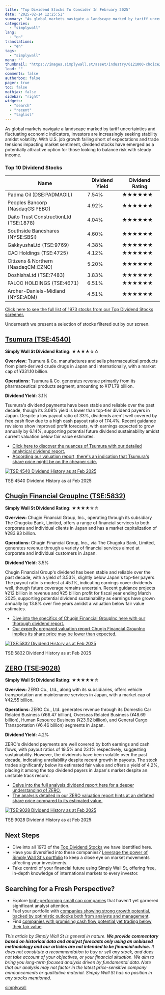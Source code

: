 ```yaml
---
title: "Top Dividend Stocks To Consider In February 2025"
date: "2025-02-14 12:25:51"
summary: "As global markets navigate a landscape marked by tariff uncertainties and fluctuating economic indicators, investors are increasingly seeking stability amidst volatility. With U.S. job growth falling short of expectations and trade tensions impacting market sentiment, dividend stocks have emerged as a potentially attractive option for those looking to balance risk..."
categories:
  - "simplywall"
lang:
  - "en"
translations:
  - "en"
tags:
  - "simplywall"
menu: ""
thumbnail: "https://images.simplywall.st/asset/industry/6121000-choice2-main-header/1585186699299"
lead: ""
comments: false
authorbox: false
pager: true
toc: false
mathjax: false
sidebar: "right"
widgets:
  - "search"
  - "recent"
  - "taglist"
---
```


As global markets navigate a landscape marked by tariff uncertainties and fluctuating economic indicators, investors are increasingly seeking stability amidst volatility. With U.S. job growth falling short of expectations and trade tensions impacting market sentiment, dividend stocks have emerged as a potentially attractive option for those looking to balance risk with steady income.

### Top 10 Dividend Stocks

| **Name** | **Dividend Yield** | **Dividend Rating** |
| --- | --- | --- |
| Padma Oil (DSE:PADMAOIL) | 7.54% | ★★★★★★ |
| Peoples Bancorp (NasdaqGS:PEBO) | 4.92% | ★★★★★★ |
| Daito Trust ConstructionLtd (TSE:1878) | 4.04% | ★★★★★★ |
| Southside Bancshares (NYSE:SBSI) | 4.60% | ★★★★★★ |
| GakkyushaLtd (TSE:9769) | 4.38% | ★★★★★★ |
| CAC Holdings (TSE:4725) | 4.12% | ★★★★★★ |
| Citizens & Northern (NasdaqCM:CZNC) | 5.20% | ★★★★★★ |
| DoshishaLtd (TSE:7483) | 3.83% | ★★★★★★ |
| FALCO HOLDINGS (TSE:4671) | 6.51% | ★★★★★★ |
| Archer-Daniels-Midland (NYSE:ADM) | 4.51% | ★★★★★★ |

[Click here to see the full list of 1973 stocks from our Top Dividend Stocks screener.](https://simplywall.st/discover/investing-ideas/146/dividend-powerhouses-3-yield/global)

Underneath we present a selection of stocks filtered out by our screen.

[Tsumura (TSE:4540)](https://simplywall.st/stocks/jp/pharmaceuticals-biotech/tse-4540/tsumura-shares)
-----------------------------------------------------------------------------------------------------

**Simply Wall St Dividend Rating:** ★★★★☆☆

**Overview:** Tsumura & Co. manufactures and sells pharmaceutical products from plant-derived crude drugs in Japan and internationally, with a market cap of ¥331.10 billion.

**Operations:** Tsumura & Co. generates revenue primarily from its pharmaceutical products segment, amounting to ¥171.79 billion.

**Dividend Yield:** 3.1%

Tsumura's dividend payments have been stable and reliable over the past decade, though its 3.08% yield is lower than top-tier dividend payers in Japan. Despite a low payout ratio of 33%, dividends aren't well covered by free cash flow due to a high cash payout ratio of 174.4%. Recent guidance revisions show improved profit forecasts, with earnings expected to grow annually by 6.14%, supporting potential future dividend sustainability amidst current valuation below fair value estimates.

* [Click here to discover the nuances of Tsumura with our detailed analytical dividend report.](https://simplywall.st/stocks/jp/pharmaceuticals-biotech/tse-4540/tsumura-shares/dividend)
* [According our valuation report, there's an indication that Tsumura's share price might be on the cheaper side.](https://simplywall.st/stocks/jp/pharmaceuticals-biotech/tse-4540/tsumura-shares/valuation)

[![TSE:4540 Dividend History as at Feb 2025](https://images.simplywall.st/company/4a0162a9-0b66-478d-bde1-122c47cebb9b/chart/historic-dividend?theme=light)](https://simplywall.st/stocks/jp/pharmaceuticals-biotech/tse-4540/tsumura-shares/dividend)

TSE:4540 Dividend History as at Feb 2025

[Chugin Financial GroupInc (TSE:5832)](https://simplywall.st/stocks/jp/banks/tse-5832/chugin-financial-groupinc-shares)
-----------------------------------------------------------------------------------------------------------------------

**Simply Wall St Dividend Rating:** ★★★★☆☆

**Overview:** Chugin Financial Group, Inc., operating through its subsidiary The Chugoku Bank, Limited, offers a range of financial services to both corporate and individual clients in Japan and has a market capitalization of ¥283.93 billion.

**Operations:** Chugin Financial Group, Inc., via The Chugoku Bank, Limited, generates revenue through a variety of financial services aimed at corporate and individual customers in Japan.

**Dividend Yield:** 3.5%

Chugin Financial Group's dividend has been stable and reliable over the past decade, with a yield of 3.53%, slightly below Japan's top-tier payers. The payout ratio is modest at 45.1%, indicating earnings cover dividends well, though future coverage remains uncertain. Recent guidance projects ¥212 billion in revenue and ¥25 billion profit for fiscal year ending March 2025, supporting potential dividend sustainability as earnings have grown annually by 13.8% over five years amidst a valuation below fair value estimates.

* [Dive into the specifics of Chugin Financial GroupInc here with our thorough dividend report.](https://simplywall.st/stocks/jp/banks/tse-5832/chugin-financial-groupinc-shares/dividend)
* [Our expertly prepared valuation report Chugin Financial GroupInc implies its share price may be lower than expected.](https://simplywall.st/stocks/jp/banks/tse-5832/chugin-financial-groupinc-shares/valuation)

[![TSE:5832 Dividend History as at Feb 2025](https://images.simplywall.st/company/99c4c3b4-34dc-47a3-ba4e-66305e76d8ea/chart/historic-dividend?theme=light)](https://simplywall.st/stocks/jp/banks/tse-5832/chugin-financial-groupinc-shares/dividend)

TSE:5832 Dividend History as at Feb 2025

[ZERO (TSE:9028)](https://simplywall.st/stocks/jp/transportation/tse-9028/zero-shares)
--------------------------------------------------------------------------------------

**Simply Wall St Dividend Rating:** ★★★★★☆

**Overview:** ZERO Co., Ltd., along with its subsidiaries, offers vehicle transportation and maintenance services in Japan, with a market cap of ¥42.55 billion.

**Operations:** ZERO Co., Ltd. generates revenue through its Domestic Car Related Business (¥66.47 billion), Overseas Related Business (¥48.69 billion), Human Resource Business (¥23.92 billion), and General Cargo Transportation (¥6.46 billion) segments in Japan.

**Dividend Yield:** 4.2%

ZERO's dividend payments are well covered by both earnings and cash flows, with payout ratios of 19.5% and 23.1% respectively, suggesting sustainability. However, the dividends have been volatile over the past decade, indicating unreliability despite recent growth in payouts. The stock trades significantly below its estimated fair value and offers a yield of 4.2%, placing it among the top dividend payers in Japan's market despite an unstable track record.

* [Delve into the full analysis dividend report here for a deeper understanding of ZERO.](https://simplywall.st/stocks/jp/transportation/tse-9028/zero-shares/dividend)
* [The analysis detailed in our ZERO valuation report hints at an deflated share price compared to its estimated value.](https://simplywall.st/stocks/jp/transportation/tse-9028/zero-shares/valuation)

[![TSE:9028 Dividend History as at Feb 2025](https://images.simplywall.st/company/e02d25f9-9848-433a-ba3f-82bc1eeb4a12/chart/historic-dividend?theme=light)](https://simplywall.st/stocks/jp/transportation/tse-9028/zero-shares/dividend)

TSE:9028 Dividend History as at Feb 2025

Next Steps
----------

* Dive into all 1973 of the [Top Dividend Stocks](https://simplywall.st/discover/investing-ideas/146/dividend-powerhouses-3-yield/global) we have identified here.
* Have you diversified into these companies? [Leverage the power of Simply Wall St's portfolio](https://simplywall.st/features/portfolio) to keep a close eye on market movements affecting your investments.
* Take control of your financial future using Simply Wall St, offering free, in-depth knowledge of international markets to every investor.

Searching for a Fresh Perspective?
----------------------------------

* Explore [high-performing small cap companies](https://simplywall.st/discover/investing-ideas/152/undiscovered-gems-with-strong-fundamentals/global) that haven't yet garnered significant analyst attention.
* Fuel your portfolio with [companies showing strong growth potential, backed by optimistic outlooks both from analysts and management](https://simplywall.st/discover/investing-ideas/10228/fast-growing-stocks-with-high-insider-ownership/global).
* Find [companies with promising cash flow potential yet trading below their fair value](https://simplywall.st/discover/investing-ideas/168/undervalued-stocks-based-on-cash-flows/global).

 *This article by Simply Wall St is general in nature. **We provide commentary based on historical data
and analyst forecasts only using an unbiased methodology and our articles are not intended to be financial advice.** It does not constitute a recommendation to buy or sell any stock, and does not take account of your objectives, or your
financial situation. We aim to bring you long-term focused analysis driven by fundamental data.
Note that our analysis may not factor in the latest price-sensitive company announcements or qualitative material.
Simply Wall St has no position in any stocks mentioned.*

[simplywall](https://simplywall.st/stocks/jp/pharmaceuticals-biotech/tse-4540/tsumura-shares/news/top-dividend-stocks-to-consider-in-february-2025-36)
